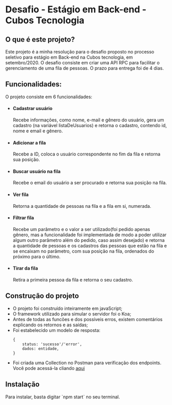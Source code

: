 # Desafio - Estágio em Back-end - Cubos Tecnologia

## O que é este projeto?
 
<p>Este projeto é a minha resolução para o desafio proposto no processo seletivo para estágio em Back-end na Cubos tecnologia, em setembro/2020.
O desafio consiste em criar uma API RPC para facilitar o gerenciamento de uma fila de pessoas. O prazo para entrega foi de 4 dias.</p>

## Funcionalidades:

<p>O projeto consiste em 6 funcionalidades:</p>

<ul>
  <li><h4>Cadastrar usuário</h4>
      <p>Recebe informações, como nome, e-mail e gênero do usuário, gera um cadastro (na variável listaDeUsuarios) e retorna o cadastro, contendo id, nome e email e gênero.</p>
  </li>
  <li><h4>Adicionar a fila</h4>
      <p>Recebe a ID, coloca o usuário correspondente no fim da fila e retorna sua posição.</p>
  </li>
  <li><h4>Buscar usuário na fila</h4>
      <p>Recebe o email do usuário a ser procurado e retorna sua posição na fila.</p>
  </li>
  <li><h4>Ver fila</h4>
      <p>Retorna a quantidade de pessoas na fila e a fila em si, numerada.</p>
  </li>
  <li><h4>Filtrar fila</h4>
      <p>Recebe um parâmetro e o valor a ser utilizado(foi pedido apenas gênero, mas a funcionalidade foi implementada de modo a poder utilizar algum outro parâmetro 
      além do pedido, caso assim desejado) e retorna a quantidade de pessoas e os cadastros das pessoas que estão na fila e se encaixam no parâmetro, com sua posição na fila,
      ordenados do próximo para o último.</p>
  </li>
  <li><h4>Tirar da fila</h4>
      <p>Retira a primeira pessoa da fila e retorna o seu cadastro.</p>
  </li>
</ul>


## Construção do projeto
<ul>
<li>O projeto foi construído inteiramente em javaScript;</li>
<li>O framework utilizado para simular o servidor foi o Koa;</li>
<li>Antes de todas as funcões e dos possíveis erros, existem comentários explicando os retornos e as saídas;</li>
<li>Foi estabelecido um modelo de resposta: 

```
{
    status: 'sucesso'/'error',
    dados: entidade,
}
```
</li>

<li>Foi criada uma Collection no Postman para verificação dos endpoints. Você pode acessá-la cliando <a href='https://www.getpostman.com/collections/1b7aa9b433d4dd39608a'>aqui<a/></li>
</ul>

## Instalação
<p>Para instalar, basta digitar `npm start` no seu terminal.</p>
